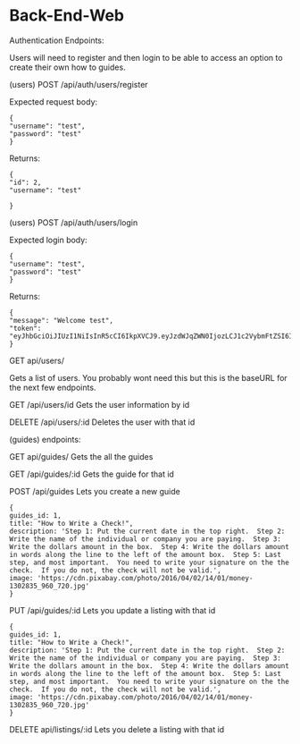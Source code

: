 # Back-End-Web

Authentication Endpoints:

Users will need to register and then login to be able to access an option to create their own how to guides.

(users) POST /api/auth/users/register

Expected request body: 

```
{
"username": "test",
"password": "test"
} 

```

Returns: 

```
{
"id": 2,
"username": "test"

}

```


(users) POST /api/auth/users/login

Expected login body:

```
{
"username": "test",
"password": "test"
} 

```

Returns: 

```
{
"message": "Welcome test",
"token": "eyJhbGciOiJIUzI1NiIsInR5cCI6IkpXVCJ9.eyJzdWJqZWN0IjozLCJ1c2VybmFtZSI6IkJpbGx5IiwiaWF0IjoxNTg4MDI2OTg1LCJleHAiOjE1ODgxMTMzODV9.CCW4iB3uIdoYIFcdfb9962TO8YlsrCAv8GhFJcn1hys"
}

```

GET api/users/

Gets a list of users. You probably wont need this but this is the baseURL for the next few endpoints. 


GET /api/users/id
Gets the user information by id


DELETE /api/users/:id
Deletes the user with that id





(guides) endpoints:

GET api/guides/
Gets the all the guides


GET /api/guides/:id
Gets the guide for that id

POST /api/guides
Lets you create a new guide

```
{
guides_id: 1,
title: "How to Write a Check!",
description: 'Step 1: Put the current date in the top right.  Step 2: Write the name of the individual or company you are paying.  Step 3: Write the dollars amount in the box.  Step 4: Write the dollars amount in words along the line to the left of the amount box.  Step 5: Last step, and most important.  You need to write your signature on the the check.  If you do not, the check will not be valid.',
image: 'https://cdn.pixabay.com/photo/2016/04/02/14/01/money-1302835_960_720.jpg'
}
```

PUT /api/guides/:id
Lets you update a listing with that id

```
{
guides_id: 1,
title: "How to Write a Check!",
description: 'Step 1: Put the current date in the top right.  Step 2: Write the name of the individual or company you are paying.  Step 3: Write the dollars amount in the box.  Step 4: Write the dollars amount in words along the line to the left of the amount box.  Step 5: Last step, and most important.  You need to write your signature on the the check.  If you do not, the check will not be valid.',
image: 'https://cdn.pixabay.com/photo/2016/04/02/14/01/money-1302835_960_720.jpg'
}
```

DELETE api/listings/:id
Lets you delete a listing with that id
